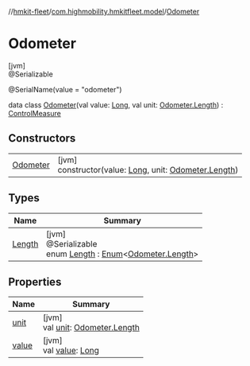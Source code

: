 //[hmkit-fleet](../../../index.md)/[com.highmobility.hmkitfleet.model](../index.md)/[Odometer](index.md)

# Odometer

[jvm]\
@Serializable

@SerialName(value = &quot;odometer&quot;)

data class [Odometer](index.md)(val value: [Long](https://kotlinlang.org/api/latest/jvm/stdlib/kotlin/-long/index.html), val unit: [Odometer.Length](-length/index.md)) : [ControlMeasure](../-control-measure/index.md)

## Constructors

| | |
|---|---|
| [Odometer](-odometer.md) | [jvm]<br>constructor(value: [Long](https://kotlinlang.org/api/latest/jvm/stdlib/kotlin/-long/index.html), unit: [Odometer.Length](-length/index.md)) |

## Types

| Name | Summary |
|---|---|
| [Length](-length/index.md) | [jvm]<br>@Serializable<br>enum [Length](-length/index.md) : [Enum](https://kotlinlang.org/api/latest/jvm/stdlib/kotlin/-enum/index.html)&lt;[Odometer.Length](-length/index.md)&gt; |

## Properties

| Name | Summary |
|---|---|
| [unit](unit.md) | [jvm]<br>val [unit](unit.md): [Odometer.Length](-length/index.md) |
| [value](value.md) | [jvm]<br>val [value](value.md): [Long](https://kotlinlang.org/api/latest/jvm/stdlib/kotlin/-long/index.html) |
